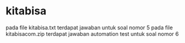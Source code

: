 # kitabisa

pada file kitabisa.txt terdapat jawaban untuk soal nomor 5
pada file kitabisacom.zip terdapat jawaban automation test untuk soal nomor 6

